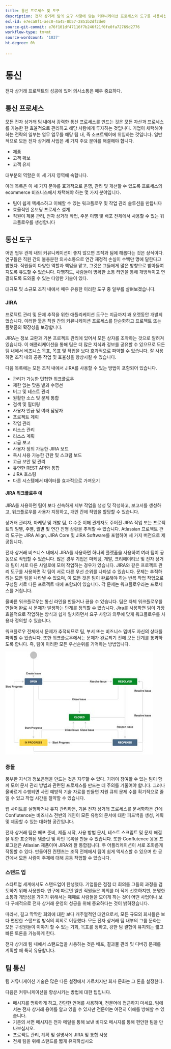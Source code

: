 ```yaml
---
title: 통신 프로세스 및 도구
description: 전자 상거래 팀의 요구 사항에 맞는 커뮤니케이션 프로세스와 도구를 사용하십시오.
exl-id: e7eca8f1-aec0-4a45-8b57-2851b2df2de0
source-git-commit: e76f101df47116f7b246f21f0fe0fa72769d2776
workflow-type: tm+mt
source-wordcount: '1037'
ht-degree: 0%

---
```


# 통신

전자 상거래 프로젝트의 성공에 있어 의사소통은 매우 중요하다.

## 통신 프로세스

모든 전자 상거래 팀 내에서 강력한 통신 프로세스를 만드는 것은 모든 자산과 프로세스를 가능한 한 효율적으로 관리하고 해당 사람에게 투자하는 것입니다. 기업이 채택해야 하는 전략의 일부는 업무 업무를 해당 팀 내, 즉 소프트웨어에 위임하는 것입니다. 일반적으로 모든 전자 상거래 사업은 세 가지 주요 분야를 해결해야 합니다.

- 제품
- 고객 확보
- 고객 유지

대부분의 역할은 이 세 가지 영역에 속합니다.

아래 목록은 이 세 가지 분야를 효과적으로 운영, 관리 및 개선할 수 있도록 프로세스의 ecommerce 비즈니스에서 채택해야 하는 몇 가지 분야입니다.

- 팀이 쉽게 액세스하고 이해할 수 있는 워크플로우 및 작업 관리 솔루션을 만듭니다
- 효율적인 온보딩 프로세스 설계
- 직원이 제품 관리, 전자 상거래 작업, 주문 이행 및 배포 전체에서 사용할 수 있는 워크플로우를 생성합니다

## 통신 도구

어떤 업무 관계 내의 커뮤니케이션이 좋지 않으면 조직과 팀에 해롭다는 것은 상식이다. 연구들은 직원 간의 불충분한 의사소통으로 연간 재정적 손실이 수백만 명에 달한다고 밝혔다. 직원들이 다양한 역할과 책임을 맡고, 그것은 그들에게 많은 방향으로 받아들여지도록 유도할 수 있습니다. 다행히도, 사람들이 명확한 소통 라인을 통해 개방적이고 연결되도록 도와줄 수 있는 다양한 기술이 있다.

대규모 및 소규모 조직 내에서 매우 유용한 이러한 도구 중 일부를 살펴보겠습니다.

### JIRA

프로젝트 관리 및 문제 추적을 위한 애플리케이션 도구는 지금까지 꽤 오랫동안 개발되었습니다. 이러한 툴은 직원 간의 커뮤니케이션 프로세스를 단순화하고 프로젝트 또는 플랫폼의 확장성을 보장합니다.

JIRA는 정보 교환과 기본 프로젝트 관리에 있어서 모든 상자를 조작하는 것으로 알려져 있습니다. 이 애플리케이션을 통해 팀은 더 많은 지식과 정보를 공유할 수 있으므로 모든 팀 내에서 비즈니스 목표, 목표 및 작업을 보다 효과적으로 파악할 수 있습니다. 잘 사용하면 조직 내의 공동 작업 및 효율성을 향상시킬 수 있습니다.

다음 목록에는 모든 조직 내에서 JIRA를 사용할 수 있는 방법이 포함되어 있습니다.

- 관리가 가능한 민첩한 워크플로우
- 제한 없는 맞춤 밭과 수영선
- 버그 및 테스트 관리
- 원활한 소스 및 문제 통합
- 검색 및 필터링
- 사용자 언급 및 여러 담당자
- 프로젝트 계획
- 작업 관리
- 리소스 관리
- 리소스 계획
- 고급 보고
- 사용자 정의 가능한 JIRA 보드
- 즉시 사용 가능한 간판 및 스크럼 보드
- 고급 보안 및 관리
- 유연한 REST API와 통합
- JIRA 호스팅
- 다른 시스템에서 데이터를 효과적으로 가져오기

#### JIRA 워크플로우 예

JIRA를 사용하면 팀이 보다 신속하게 세부 작업을 생성 및 작성하고, 보고서를 생성하고, 워크플로우를 사용자 지정하고, 개인 간에 작업을 할당할 수 있습니다.

상거래 관리자, 마케팅 및 개발 팀, C 수준 이해 관계자도 주어진 JIRA 작업 또는 프로젝트의 일별, 주별, 월별 및 연간 진행 상황을 추적할 수 있습니다. Atlassian 프로젝트 관리 도구는 JIRA Align, JIRA Core 및 JIRA Software를 포함하여 세 가지 버전으로 제공됩니다.

전자 상거래 비즈니스 내에서 JIRA를 사용하면 하나의 플랫폼을 사용하여 여러 팀이 공동으로 작업할 수 있습니다. 많은 경우 기업은 마케팅, 개발, 크리에이티브 및 전자 상거래 팀이 서로 다른 사일로에 모여 작업하는 경우가 있습니다. JIRA와 같은 프로젝트 관리 도구를 사용하면 각 팀이 서로 다른 우선 순위를 나타낼 수 있습니다. 문제는 추적하려는 모든 팀을 나타낼 수 있으며, 이 모든 것은 팀이 완료해야 하는 반복 작업 작업으로 구성된 서로 다른 프로젝트 내에 포함되어 있습니다. 각 문제는 워크플로우라는 프로세스를 거칩니다.

올바른 워크플로우는 통신 라인을 만들거나 끊을 수 있습니다. 팀은 자체 워크플로우를 만들어 완료 시 문제가 발생하는 단계를 정의할 수 있습니다. Jira를 사용하면 팀이 가장 효율적으로 작업하는 방식과 쉽게 일치하면서 요구 사항과 의무에 맞게 워크플로우를 사용자 정의할 수 있습니다.

워크플로우 전체에서 문제가 추적되므로 팀, 부서 또는 비즈니스 멤버도 자신의 상태를 파악할 수 있습니다. 또한 워크플로우에서는 문제가 완료되기 전에 모든 단계를 통과하도록 합니다. 즉, 팀이 이러한 모든 우선순위를 기억하는 방법입니다.

![JIRA 워크플로우 예제 다이어그램](../../assets/playbooks/jira-workflow-example.png)

### 충돌

풍부한 지식과 정보은행을 만드는 것은 지루할 수 있다. 기꺼이 참여할 수 있는 팀이 함께 모여 문서 관리 방법과 관련된 프로세스를 만드는 데 주의를 기울여야 합니다. 그러나 올바르게 수행되면 사전 예방적 기술 자료를 만들면 지원 큐의 문제 수를 획기적으로 줄일 수 있고 작업 시간을 절약할 수 있습니다.

웹 사이트를 실행하거나 유지 관리하든, 기본 전자 상거래 프로세스를 문서화하든 간에 Conflutence는 비즈니스 전반의 개인이 모든 유형의 문서에 대한 피드백을 생성, 계획 및 제공할 수 있는 대화형 공간입니다.

전자 상거래 팀은 배포 준비, 제품 시작, 사용 방법 문서, 테스트 스크립트 및 문제 해결을 위한 표준화된 템플릿 및 확인 목록을 만들 수 있습니다. 또한 Conflutence 응용 프로그램은 Atlasian 제품이며 JIRA와 잘 통합됩니다. 두 어플리케이션이 서로 조화롭게 작동할 수 있다. 만들어진 컨텐츠는 조직 전체에서 팀이 쉽게 액세스할 수 있으며 한 공간에서 모든 사람이 주제에 대해 공동 작업할 수 있습니다.

### 스탠드 업

스타트업 세계에서도 스탠드업이 탄생했다. 기업들은 점점 더 회의를 그들의 과정을 검토하기 위해 사용한다. 연구에 따르면 일반 직원들은 회의를 더 적게 선호하지만, 분명한 소통과 개방성을 가지기 위해서는 때때로 사람들을 모이게 하는 것이 어떤 사업이나 보다 구체적으로 전자 상거래 운영의 성공을 위해 중요하다는 것이 밝혀졌습니다.

따라서, 길고 딱딱한 회의에 대한 보다 캐주얼적인 대안으로서, 모든 규모의 회사들은 보다 편안한 스탠드업 방식의 회의로 이동했다. 모든 전자 상거래 팀 내부의 그룹 문화는 모든 구성원들이 이야기 할 수 있는 기회, 목표를 정하고, 강한 팀 결합이 유지되는 짧고 빠른 토론을 가능하게 한다.

전자 상거래 팀 내에서 스탠드업을 사용하는 것은 배포, 결과물 관리 및 디버깅 문제를 계획할 때 특히 유용합니다.

## 팀 통신

팀 커뮤니케이션 기술은 많은 다른 설정에서 가르치지만 회사 문화는 그 톤을 설정한다.

다음은 커뮤니케이션을 향상시키는 방법에 대한 팁입니다.

- 메시지를 명확하게 하고, 간단한 언어를 사용하며, 전문어에 접근하지 마세요. 팀에서는 전자 상거래 용어를 알고 있을 수 있지만 전문어는 여전히 이해를 방해할 수 있습니다.
- 기존의 서면 메시지든 전자 메일을 통해 보낸 비디오 메시지를 통해 편안한 팀을 만나보십시오.
- 프로젝트 관리, 계획 및 설명서에 JIRA 및 통합 사용
- 전체 팀을 위해 스탠드를 짧게 유지하십시오
